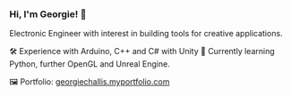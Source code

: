 ### Hi, I'm Georgie! 👋
Electronic Engineer with interest in building tools for creative applications.

  🛠 Experience with Arduino, C++ and C# with Unity
  🌱 Currently learning Python, further OpenGL and Unreal Engine.

  🖼 Portfolio: [georgiechallis.myportfolio.com](https://georgiechallis.myportfolio.com)

<!--
**GeorgieChallis/GeorgieChallis** is a ✨ _special_ ✨ repository because its `README.md` (this file) appears on your GitHub profile.

Here are some ideas to get you started:

- 🔭 I’m currently working on ...
- 🌱 I’m currently learning ...
- 👯 I’m looking to collaborate on ...
- 🤔 I’m looking for help with ...
- 💬 Ask me about ...
- 📫 How to reach me: ...
- 😄 Pronouns: ...
- ⚡ Fun fact: ...
-->
